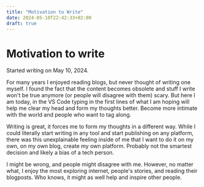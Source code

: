 ```yaml
---
title: "Motivation to Write"
date: 2024-05-10T22:42:33+02:00
draft: true
---
```


# Motivation to write
Started writing on May 10, 2024.

For many years I enjoyed reading blogs, but never thought of writing one myself. I found the fact that the content becomes obsolete and stuff I write won't be true anymore (or people will disagree with them) scary. But here I am today, in the VS Code typing in the first lines of what I am hoping will help me clear my head and form my thoughts better. Become more intimate with the world and people who want to tag along.

Writing is great, it forces me to form my thoughts in a different way. While I could literally start writing in any tool and start publishing on any platform, there was this unexplainable feeling inside of me that I want to do it on my own, on my own blog, create my own platform. Probably not the smartest decision and likely a bias of a tech person.

I might be wrong, and people might disagree with me. However, no matter what, I enjoy the most exploring internet, people's stories, and reading their blogposts. Who knows, it might as well help and inspire other people.